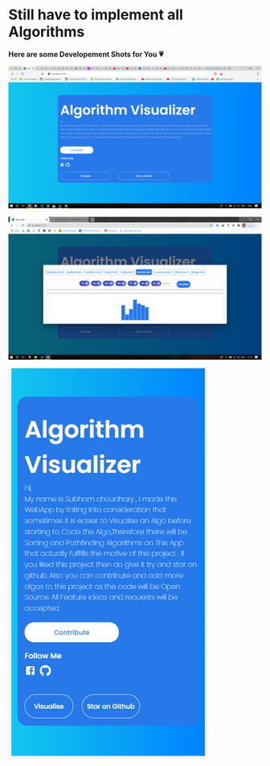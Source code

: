 # Still have to implement all Algorithms
**Here are some Developement Shots for You 💗**

![loading image....](https://github.com/ShubhamChaudharyy/Algorithm-Visualizer/blob/master/img/Screenshot%20(221).png)

![loading image....](https://github.com/ShubhamChaudharyy/Algorithm-Visualizer/blob/master/img/Screenshot%20(217).png)

![loading image....](https://github.com/ShubhamChaudharyy/Algorithm-Visualizer/blob/master/img/Screenshot%20(220).png)
